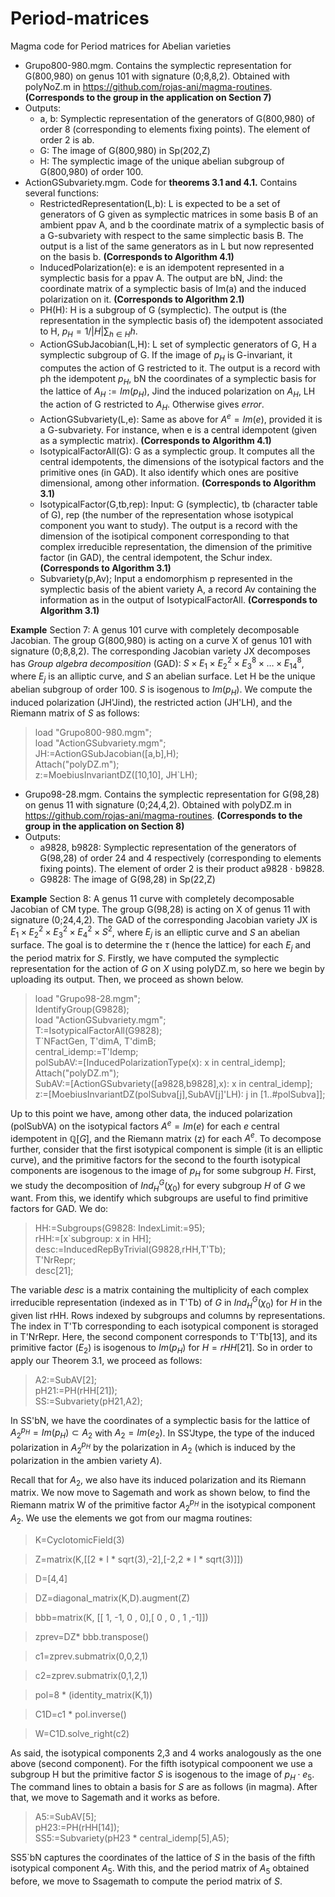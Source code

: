 # Period-matrices
Magma code for Period matrices for Abelian varieties
* Grupo800-980.mgm. Contains the symplectic representation for G(800,980) on genus 101 with signature (0;8,8,2). Obtained with polyNoZ.m in https://github.com/rojas-ani/magma-routines. **(Corresponds to the group in the application on Section 7)**
* Outputs: 
  - a, b: Symplectic representation of the generators of G(800,980) of order 8 (corresponding to elements fixing points). The element of order 2 is ab.
  - G: The image of G(800,980) in Sp(202,Z)
  - H: The symplectic image of the unique abelian subgroup of G(800,980) of order 100.
* ActionGSubvariety.mgm. Code for **theorems 3.1 and 4.1.** Contains several functions:
  - RestrictedRepresentation(L,b): L is expected to be a set of generators of G given as symplectic matrices in some basis B of an ambient ppav A, and b the coordinate matrix of a symplectic basis of a G-subvariety with respect to the same simplectic basis B. The output is a list of the same generators as in L but now represented on the basis b. **(Corresponds to Algorithm 4.1)**
  - InducedPolarization(e): e is an idempotent represented in a symplectic basis for a ppav A. The output are bN, Jind: the coordinate matrix of a symplectic basis of Im(a) and the induced polarization on it. **(Corresponds to Algorithm 2.1)**
  - PH(H): H is a subgroup of G (symplectic). The output is (the representation in the symplectic basis of) the idempotent associated to H, $p_H=1/|H| \sum_{h\in H} h$.
  - ActionGSubJacobian(L,H): L set of symplectic generators of G, H a symplectic subgroup of G. If the image of $p_H$ is G-invariant, it computes the action of G restricted to it. The output is a record with ph the idempotent $p_H$, bN the coordinates of a symplectic basis for the lattice of $A_H:=Im(p_H)$, Jind the induced polarization on $A_H$, LH the action of G restricted to $A_H$. Otherwise gives *error*.
  - ActionGSubvariety(L,e): Same as above for $A^e=Im(e)$, provided it is a G-subvariety. For instance, when e is a central idempotent (given as a symplectic matrix). **(Corresponds to Algorithm 4.1)**
  - IsotypicalFactorAll(G): G as a symplectic group. It computes all the central idempotents, the dimensions of the isotypical factors and the primitive ones (in GAD). It also identify which ones are positive dimensional, among other information. **(Corresponds to Algorithm 3.1)**
  - IsotypicalFactor(G,tb,rep): Input: G (symplectic), tb (character table of G), rep (the number of the representation whose isotypical component you want to study). The output is a record with the dimension of the isotipical component corresponding to that complex irreducible representation, the dimension of the primitive factor (in GAD), the central idempotent, the Schur index. **(Corresponds to Algorithm 3.1)**
  - Subvariety(p,Av); Input a endomorphism p represented in the symplectic basis of the abient variety A, a record Av containing the information as in the output of IsotypicalFactorAll. **(Corresponds to Algorithm 3.1)**

**Example** Section 7: A genus 101 curve with completely decomposable Jacobian. The group G(800,980) is acting on a curve X of genus 101 with signature (0;8,8,2). The corresponding Jacobian variety JX decomposes has *Group algebra decomposition* (GAD): $S\times E_1\times E_2^2\times E_3^8\times \dots\times E_{14}^8$, where $E_j$ is an alliptic curve, and $S$ an abelian surface. Let H be the unique abelian subgroup of order 100. $S$ is isogenous to $Im(p_H)$. We compute the induced polarization (JH'Jind), the restricted action (JH'LH), and the Riemann matrix of $S$ as follows:  
> load "Grupo800-980.mgm";  
> load "ActionGSubvariety.mgm";  
> JH:=ActionGSubJacobian([a,b],H);  
> Attach("polyDZ.m");  
> z:=MoebiusInvariantDZ([10,10], JH`LH);  

* Grupo98-28.mgm. Contains the symplectic representation for G(98,28) on genus 11 with signature (0;24,4,2). Obtained with polyDZ.m in https://github.com/rojas-ani/magma-routines.  **(Corresponds to the group in the application on Section 8)**
* Outputs: 
  - a9828, b9828: Symplectic representation of the generators of G(98,28) of order 24 and 4 respectively (corresponding to elements fixing points). The element of order 2 is their product a9828 $\cdot$ b9828.
  - G9828: The image of G(98,28) in Sp(22,Z)

**Example** Section 8: A genus 11 curve with completely decomposable Jacobian of CM type. The group G(98,28) is acting on X of genus 11 with signature (0;24,4,2). The GAD of the corresponding Jacobian variety JX is $E_1\times E_2^2\times E_3^2\times E_4^2\times S^2$, where $E_j$ is an elliptic curve and $S$ an abelian surface. The goal is to determine the $\tau$ (hence the lattice) for each $E_j$ and the period matrix for $S$. Firstly, we have computed the symplectic representation for the action of $G$ on $X$ using polyDZ.m, so here we begin by uploading its output. Then, we proceed as shown below.  
> load "Grupo98-28.mgm";  
> IdentifyGroup(G9828);  
> load "ActionGSubvariety.mgm";  
> T:=IsotypicalFactorAll(G9828);  
> T`NFactGen, T'dimA, T'dimB;  
> central_idemp:=T'Idemp;  
> polSubAV:=[InducedPolarizationType(x): x in central_idemp];  
> Attach("polyDZ.m");   
> SubAV:=[ActionGSubvariety([a9828,b9828],x): x in central_idemp];  
> z:=[MoebiusInvariantDZ(polSubva[j],SubAV[j]'LH): j in [1..\#polSubva]];    

Up to this point we have, among other data, the induced polarization (polSubVA) on the isotypical factors $A^e=Im(e)$ for each $e$ central idempotent in $\mathbb{Q}[G]$, and the Riemann matrix (z) for each $A^e$.
To decompose further, consider that the first isotypical component is simple (it is an elliptic curve), and the primitive factors for the second to the fourth isotypical components are isogenous to the image of $p_H$ for some subgroup $H$. First, we study the decomposition of $Ind_H^G(\chi_0)$ for every subgroup $H$ of $G$  we want. From this, we identify which subgroups are useful to find primitive factors for GAD. We do:  
> HH:=Subgroups(G9828: IndexLimit:=95);                                   
> rHH:=[x`subgroup: x in HH];                           
> desc:=InducedRepByTrivial(G9828,rHH,T'Tb);  
> T'NrRepr;  
> desc[21];   

The variable *desc* is a matrix containing the multiplicity of each complex irreducible representation (indexed as in T'Tb) of $G$ in $Ind_H^G(\chi_0)$ for $H$ in the given list rHH. Rows indexed by subgroups and columns by representations. The index in T'Tb corresponding to each isotypical component is storaged in T'NrRepr. Here, the second component corresponds to T'Tb[13], and its primitive factor ($E_2$) is isogenous to $Im(p_H)$ for $H=rHH[21]$. So in order to apply our Theorem 3.1, we proceed as follows:
> A2:=SubAV[2];   
> pH21:=PH(rHH[21]);  
> SS:=Subvariety(pH21,A2);  

In SS'bN, we have the coordinates of a symplectic basis for the lattice of $A_2^{p_H}=Im(p_H)\subset A_2$ with $A_2=Im(e_2)$. In SS'Jtype, the type of the induced polarization in $A_2^{p_H}$ by the polarization in $A_2$ (which is induced by the polarization in the ambien variety $A$).

Recall that for $A_2$, we also have its induced polarization and its Riemann matrix.  We now move to Sagemath and work as shown below, to find the Riemann matrix W of the primitive factor $A_2^{p_H}$ in the isotypical component $A_2$. We use the elements we got from our magma routines:

> K=CyclotomicField(3)


> Z=matrix(K,[[2 * I * sqrt(3),-2],[-2,2 * I * sqrt(3)]])


> D=[4,4]


> DZ=diagonal_matrix(K,D).augment(Z) 

>  bbb=matrix(K, [[ 1, -1, 0 , 0],[ 0 , 0 , 1 ,-1]])

> zprev=DZ* bbb.transpose()

> c1=zprev.submatrix(0,0,2,1)

> c2=zprev.submatrix(0,1,2,1)

> pol=8 * (identity_matrix(K,1))

> C1D=c1 * pol.inverse() 

> W=C1D.solve_right(c2)

As said, the isotypical components 2,3 and 4 works analogously as the one above (second component). For the fifth isotypical compoonent we use a subgroup H but the primitive factor $S$ is isogenous to the image of $p_H\cdot e_5$. The command lines to obtain a basis for $S$ are as follows (in magma). After that, we move to Sagemath and it works as before.

> A5:=SubAV[5];  
> pH23:=PH(rHH[14]);  
> SS5:=Subvariety(pH23 * central_idemp[5],A5);  

SS5`bN captures the coordinates of the lattice of $S$ in the basis of the fifth isotypical component $A_5$. With this, and the period matrix of $A_5$ obtained before, we move to Ssagemath to compute the period matrix of $S$. 




